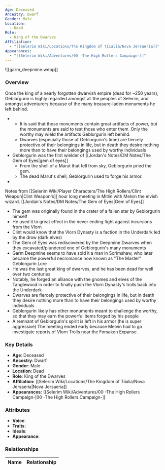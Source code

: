 ```yaml
---
Age: Deceased
Ancestry: Dwarf
Gender: Male
Location:
  - Dead
Role:
  - King of the Dwarves
Affiliation:
  - "[[Selerim Wiki/Locations/The Kingdom of Tiialia/Nova Jersaeria]]"
Appearances:
  - "[[Selerim Wiki/Adventures/00 -The High Rollers Campaign-]]"
---
```


![[garm_deepmine.webp]]

### Overview
Once the king of a nearly forgotten dwarvish empire (dead for ~250 years), Geblorgurin is highly regarded amongst all the peoples of Selerim, and amongst adventurers because of the many treasure-laden monuments he left behind.

-
	- It is said that these monuments contain great artifacts of power, but the monuments are said to test those who enter them. Only the worthy may wield the artifacts Geblorgurin left behind.
	- Dwarves (especially those of Geblorgurin's time) are fiercely protective of their belongings in life, but in death they desire nothing more than to have their belongings used by worthy individuals
- Geblorgurin was the first wielder of [[Jordan's Notes/DM Notes/The Gem of Eyes\|gem of eyes]]
	- From the shell of a Marut that fell from sky, Geblorgurin pried the gem.
	- The dead Marut's shell, Geblorgurin used to forge his armor.
-
Notes from [[Selerim Wiki/Player Characters/The High Rollers/Clint Weapon\|Clint Weapon's]] hour long meeting in Mitlin with Melvin the elvish wizard.
  [[Jordan's Notes/DM Notes/The Gem of Eyes\|Gem of Eyes]]
- The gem was originally found in the crater of a fallen star by Geblorgurin himself
- He used it to great effect in the never ending fight against incursions from the Vlorn
- Clint would know that the Vlorn Dynasty is a faction in the Underdark led by the drow (dark elves)
- The Gem of Eyes was rediscovered by the Deepmine Dwarves when they excavated/plundered one of Geblorgurin's many monuments
- Garm Deepmine seems to have sold it a man in Scrimshaw, who later became the powerful necromance now known as "The Master"
Geblorgurin Lore
- He was the last great king of dwarves, and he has been dead for well over two centuries
- Notably, he forged an alliance with the gnomes and elves of the Tanglewood in order to finally push the Vlorn Dynasty's trolls back into the Underdark
- Dwarves are fiercely protective of their belongings in life, but in death they desire nothing more than to have their belongings used by worthy individuals
- Geblorgurin likely has other monuments meant to challenge the worthy, so that they may earn the powerful items forged by his people
- A remnant of Geblorgurin's spirit is left in his armor (he is super aggressive)
The meeting ended early because Melvin had to go investigate reports of Vlorn Trolls near the Forsaken Expanse.

### Key Details
- **Age**: Deceased
- **Ancestry**: Dwarf
- **Gender**: Male
- **Location**: Dead
- **Role**: King of the Dwarves
- **Affiliation:** [[Selerim Wiki/Locations/The Kingdom of Tiialia/Nova Jersaeria\|Nova Jersaeria]]
- **Appearances:** [[Selerim Wiki/Adventures/00 -The High Rollers Campaign-\|00 -The High Rollers Campaign-]]

### Attributes
- **Voice**: 
- **Traits**: 
- **Ideals:** 
- **Appearance**:

### Relationships

| Name  | Relationship |
| ----- | ------------ |
